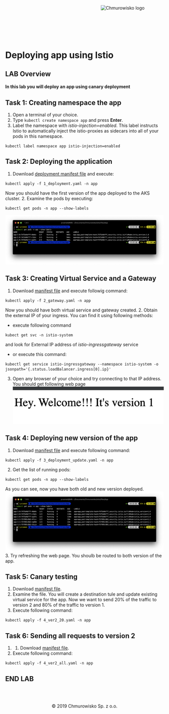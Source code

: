 <img src="../../../img/logo.png" alt="Chmurowisko logo" width="200" align="right">
<br><br>
<br><br>
<br><br>

# Deploying app using Istio

## LAB Overview

#### In this lab you will deploy an app using canary deployment

## Task 1: Creating namespace the app

1. Open a terminal of your choice.
2. Type ``kubectl create namespace app`` and press **Enter**.
3. Label the namespace with *istio-injection=enabled*. This label instructs Istio to automatically inject the istio-proxies as sidecars into all of your pods in this namespace.
```
kubectl label namespace app istio-injection=enabled
```

## Task 2: Deploying the application
1. Download [deployment manifest file](files/1_deployment.yaml) and execute:
```
kubectl apply -f 1_deployment.yaml -n app
```
Now you should have the first version of the app deployed to the AKS cluster.
2. Examine the pods by executing:
```
kubectl get pods -n app --show-labels
```
![deployment pods](img/deployment_pods.png)

## Task 3: Creating Virtual Service and a Gateway

1. Download [manifest file](files/2_gateway.yaml) and execute followig command:
```
kubectl apply -f 2_gateway.yaml -n app
```
Now you should have both virtual service and gateway created.
2. Obtain the external IP of your ingress. You can find it using following methods:
* execute following command
```
kubect get svc -n istio-system
```
and look for External IP address of *istio-ingressgateway* service
* or execute this command:
```
kubectl get service istio-ingressgateway --namespace istio-system -o jsonpath='{.status.loadBalancer.ingress[0].ip}'
```
3. Open any browser of your choice and try connecting to that IP address. You should get following web page
![version1](img/version1.png)

## Task 4: Deploying new version of the app

1. Download [manifest file](files/3_deployment_update.yaml) and execute following command:
```
kubectl apply -f 3_deployment_update.yaml -n app
```
2. Get the list of running pods:
```
kubectl get pods -n app --show-labels
```
As you can see, now you have both old and new version deployed.
![both](img/both_versions.png)
3. Try refreshing the web page. You shoulb be routed to both version of the app.

## Task 5: Canary testing

1. Download [manifest file](files/4_ver2_20.yaml).
2. Examine the file. You will create a destination tule and update existing virtual service for the app.
Now we want to send 20% of the traffic to version 2 and 80% of the traffic to version 1.
3. Execute following command:
```
kubectl apply -f 4_ver2_20.yaml -n app
```
## Task 6: Sending all requests to version 2

1. 1. Download [manifest file](files/4_ver2_all.yaml).
3. Execute following command:
```
kubectl apply -f 4_ver2_all.yaml -n app
```

## END LAB

<br><br>

<center><p>&copy; 2019 Chmurowisko Sp. z o.o.<p></center>
